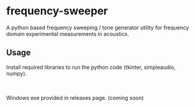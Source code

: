 # frequency-sweeper
A python based frequency sweeping / tone generator utility for frequency domain experimental measurements in acoustics.
## Usage

Install required libraries to run the python code (tkinter, simpleaudio, numpy).

<br><br>Windows exe provided in releases page. (coming soon)
